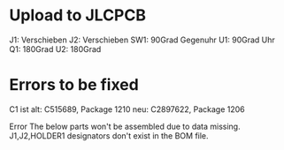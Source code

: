 # Upload to JLCPCB

J1: Verschieben
J2: Verschieben
SW1: 90Grad Gegenuhr
U1: 90Grad Uhr
Q1: 180Grad
U2: 180Grad

# Errors to be fixed

C1 ist
alt: C515689, Package 1210
neu: C2897622, Package 1206

Error
The below parts won't be assembled due to data missing.
J1,J2,HOLDER1 designators don't exist in the BOM file.
